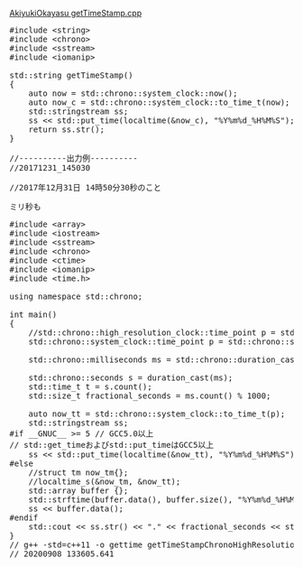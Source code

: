 [AkiyukiOkayasu getTimeStamp.cpp](https://gist.github.com/AkiyukiOkayasu/b4051e942e40d53c7463f4057146f7cc)<br/>

<pre>
#include &lt;string&gt;
#include &lt;chrono&gt;
#include &lt;sstream&gt;
#include &lt;iomanip&gt;

std::string getTimeStamp()
{
    auto now = std::chrono::system_clock::now();
    auto now_c = std::chrono::system_clock::to_time_t(now);
    std::stringstream ss;
    ss << std::put_time(localtime(&now_c), "%Y%m%d_%H%M%S");
    return ss.str();
}

//----------出力例----------
//20171231_145030

//2017年12月31日 14時50分30秒のこと
</pre>

ミリ秒も
<pre>
#include &lt;array&gt;
#include &lt;iostream&gt;
#include &lt;sstream&gt;
#include &lt;chrono&gt;
#include &lt;ctime&gt;
#include &lt;iomanip&gt;
#include &lt;time.h&gt;

using namespace std::chrono;

int main()
{
    //std::chrono::high_resolution_clock::time_point p = std::chrono::high_resolution_clock::now();
    std::chrono::system_clock::time_point p = std::chrono::system_clock::now();

    std::chrono::milliseconds ms = std::chrono::duration_cast<milliseconds>(p.time_since_epoch());

    std::chrono::seconds s = duration_cast<seconds>(ms);
    std::time_t t = s.count();
    std::size_t fractional_seconds = ms.count() % 1000;

    auto now_tt = std::chrono::system_clock::to_time_t(p);
    std::stringstream ss;
#if __GNUC__ >= 5 // GCC5.0以上
// std::get_timeおよびstd::put_timeはGCC5以上
    ss << std::put_time(localtime(&now_tt), "%Y%m%d_%H%M%S");
#else
    //struct tm now_tm{};
    //localtime_s(&now_tm, &now_tt);
    std::array<char, 1024> buffer {};
    std::strftime(buffer.data(), buffer.size(), "%Y%m%d_%H%M%S", localtime(&now_tt));
    ss << buffer.data();
#endif
    std::cout << ss.str() << "." << fractional_seconds << std::endl;
}
// g++ -std=c++11 -o gettime getTimeStampChronoHighResolution.cpp
// 20200908_133605.641
</pre>
